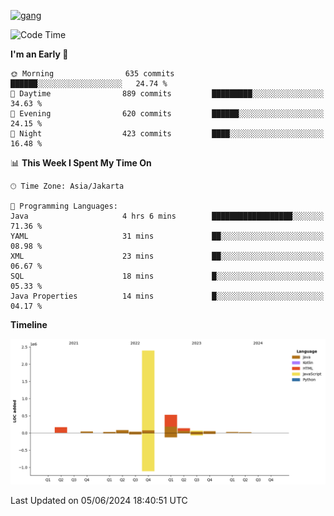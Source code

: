 <!-- [<img src='https://dev.karakun.com/assets/posts/2018-09-16-jc-java-article/3duke_suspects.jpg' alt='java'>](https://github.com/yeahbutstill) -->
[<img src='https://asset-2.tstatic.net/tribunnewswiki/foto/bank/images/Mozart.jpg' alt='gang'>](https://github.com/yeahbutstill)

<!--START_SECTION:waka-->
![Code Time](http://img.shields.io/badge/Code%20Time-2%2C722%20hrs%2011%20mins-blue)

**I'm an Early 🐤** 

```text
🌞 Morning                635 commits         ██████░░░░░░░░░░░░░░░░░░░   24.74 % 
🌆 Daytime                889 commits         █████████░░░░░░░░░░░░░░░░   34.63 % 
🌃 Evening                620 commits         ██████░░░░░░░░░░░░░░░░░░░   24.15 % 
🌙 Night                  423 commits         ████░░░░░░░░░░░░░░░░░░░░░   16.48 % 
```


📊 **This Week I Spent My Time On** 

```text
🕑︎ Time Zone: Asia/Jakarta

💬 Programming Languages: 
Java                     4 hrs 6 mins        ██████████████████░░░░░░░   71.36 % 
YAML                     31 mins             ██░░░░░░░░░░░░░░░░░░░░░░░   08.98 % 
XML                      23 mins             ██░░░░░░░░░░░░░░░░░░░░░░░   06.67 % 
SQL                      18 mins             █░░░░░░░░░░░░░░░░░░░░░░░░   05.33 % 
Java Properties          14 mins             █░░░░░░░░░░░░░░░░░░░░░░░░   04.17 % 
```

**Timeline**

![Lines of Code chart](https://raw.githubusercontent.com/yeahbutstill/yeahbutstill/main/assets/bar_graph.png)


 Last Updated on 05/06/2024 18:40:51 UTC
<!--END_SECTION:waka-->
